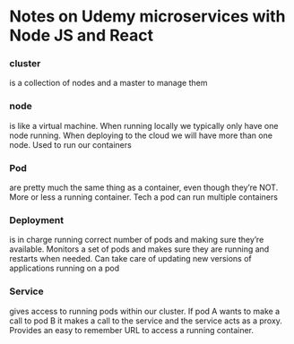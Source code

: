 # Notes on Udemy microservices with Node JS and React

### cluster

is a collection of nodes and a master to manage them

### node

is like a virtual machine. When running locally we typically only have one node running. When deploying to the cloud we will have more than one node. Used to run our containers

### Pod

are pretty much the same thing as a container, even though they’re NOT. More or less a running container. Tech a pod can run multiple containers

### Deployment

is in charge running correct number of pods and making sure they’re available. Monitors a set of pods and makes sure they are running and restarts when needed. Can take care of updating new versions of applications running on a pod

### Service

gives access to running pods within our cluster. If pod A wants to make a call to pod B it makes a call to the service and the service acts as a proxy. Provides an easy to remember URL to access a running container.
